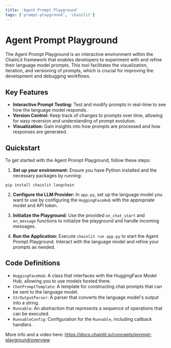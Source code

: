 ```yaml
---
title: 'Agent Prompt Playground'
tags: ['prompt-playground', 'chainlit']
---
```


# Agent Prompt Playground

The Agent Prompt Playground is an interactive environment within the ChainLit framework that enables developers to experiment with and refine their language model prompts. This tool facilitates the visualization, iteration, and versioning of prompts, which is crucial for improving the development and debugging workflows.

## Key Features

- **Interactive Prompt Testing:** Test and modify prompts in real-time to see how the language model responds.
- **Version Control:** Keep track of changes to prompts over time, allowing for easy reversion and understanding of prompt evolution.
- **Visualization:** Gain insights into how prompts are processed and how responses are generated.

## Quickstart

To get started with the Agent Prompt Playground, follow these steps:

1. **Set up your environment:**
Ensure you have Python installed and the necessary packages by running:
```shell
pip install chainlit langchain
```

2. **Configure the LLM Provider:**
In `app.py`, set up the language model you want to use by configuring the `HuggingFaceHub` with the appropriate model and API token.

3. **Initialize the Playground:**
Use the provided `on_chat_start` and `on_message` functions to initialize the playground and handle incoming messages.

4. **Run the Application:**
Execute `chainlit run app.py` to start the Agent Prompt Playground. Interact with the language model and refine your prompts as needed.

## Code Definitions

- `HuggingFaceHub`: A class that interfaces with the HuggingFace Model Hub, allowing you to use models hosted there.
- `ChatPromptTemplate`: A template for constructing chat prompts that can be sent to the language model.
- `StrOutputParser`: A parser that converts the language model's output into a string.
- `Runnable`: An abstraction that represents a sequence of operations that can be executed.
- `RunnableConfig`: Configuration for the `Runnable`, including callback handlers.

More info and a video here: https://docs.chainlit.io/concepts/prompt-playground/overview
